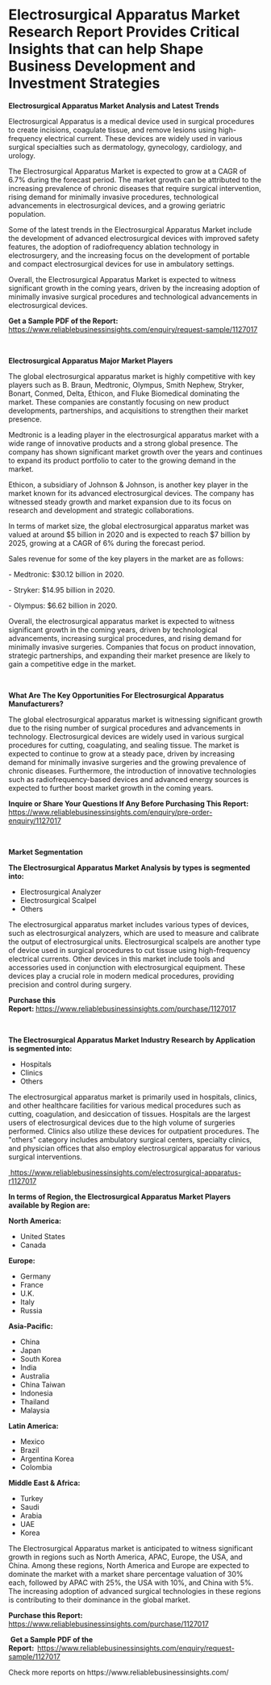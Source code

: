 <p><h1>Electrosurgical Apparatus Market Research Report Provides Critical Insights that can help Shape Business Development and Investment Strategies</h1></p><p><strong>Electrosurgical Apparatus Market Analysis and Latest Trends</strong></p>
<p><p>Electrosurgical Apparatus is a medical device used in surgical procedures to create incisions, coagulate tissue, and remove lesions using high-frequency electrical current. These devices are widely used in various surgical specialties such as dermatology, gynecology, cardiology, and urology.</p><p>The Electrosurgical Apparatus Market is expected to grow at a CAGR of 6.7% during the forecast period. The market growth can be attributed to the increasing prevalence of chronic diseases that require surgical intervention, rising demand for minimally invasive procedures, technological advancements in electrosurgical devices, and a growing geriatric population.</p><p>Some of the latest trends in the Electrosurgical Apparatus Market include the development of advanced electrosurgical devices with improved safety features, the adoption of radiofrequency ablation technology in electrosurgery, and the increasing focus on the development of portable and compact electrosurgical devices for use in ambulatory settings.</p><p>Overall, the Electrosurgical Apparatus Market is expected to witness significant growth in the coming years, driven by the increasing adoption of minimally invasive surgical procedures and technological advancements in electrosurgical devices.</p></p>
<p><strong>Get a Sample PDF of the Report:&nbsp;</strong> <a href="https://www.reliablebusinessinsights.com/enquiry/request-sample/1127017">https://www.reliablebusinessinsights.com/enquiry/request-sample/1127017</a></p>
<p>&nbsp;</p>
<p><strong>Electrosurgical Apparatus Major Market Players</strong></p>
<p><p>The global electrosurgical apparatus market is highly competitive with key players such as B. Braun, Medtronic, Olympus, Smith Nephew, Stryker, Bonart, Conmed, Delta, Ethicon, and Fluke Biomedical dominating the market. These companies are constantly focusing on new product developments, partnerships, and acquisitions to strengthen their market presence.</p><p>Medtronic is a leading player in the electrosurgical apparatus market with a wide range of innovative products and a strong global presence. The company has shown significant market growth over the years and continues to expand its product portfolio to cater to the growing demand in the market.</p><p>Ethicon, a subsidiary of Johnson & Johnson, is another key player in the market known for its advanced electrosurgical devices. The company has witnessed steady growth and market expansion due to its focus on research and development and strategic collaborations.</p><p>In terms of market size, the global electrosurgical apparatus market was valued at around $5 billion in 2020 and is expected to reach $7 billion by 2025, growing at a CAGR of 6% during the forecast period. </p><p>Sales revenue for some of the key players in the market are as follows:</p><p>- Medtronic: $30.12 billion in 2020.</p><p>- Stryker: $14.95 billion in 2020.</p><p>- Olympus: $6.62 billion in 2020.</p><p>Overall, the electrosurgical apparatus market is expected to witness significant growth in the coming years, driven by technological advancements, increasing surgical procedures, and rising demand for minimally invasive surgeries. Companies that focus on product innovation, strategic partnerships, and expanding their market presence are likely to gain a competitive edge in the market.</p></p>
<p>&nbsp;</p>
<p><strong>What Are The Key Opportunities For Electrosurgical Apparatus Manufacturers?</strong></p>
<p><p>The global electrosurgical apparatus market is witnessing significant growth due to the rising number of surgical procedures and advancements in technology. Electrosurgical devices are widely used in various surgical procedures for cutting, coagulating, and sealing tissue. The market is expected to continue to grow at a steady pace, driven by increasing demand for minimally invasive surgeries and the growing prevalence of chronic diseases. Furthermore, the introduction of innovative technologies such as radiofrequency-based devices and advanced energy sources is expected to further boost market growth in the coming years.</p></p>
<p><strong>Inquire or Share Your Questions If Any Before Purchasing This Report:</strong> <a href="https://www.reliablebusinessinsights.com/enquiry/pre-order-enquiry/1127017">https://www.reliablebusinessinsights.com/enquiry/pre-order-enquiry/1127017</a></p>
<p>&nbsp;</p>
<p><strong>Market Segmentation</strong></p>
<p><strong>The Electrosurgical Apparatus Market Analysis by types is segmented into:</strong></p>
<p><ul><li>Electrosurgical Analyzer</li><li>Electrosurgical Scalpel</li><li>Others</li></ul></p>
<p><p>The electrosurgical apparatus market includes various types of devices, such as electrosurgical analyzers, which are used to measure and calibrate the output of electrosurgical units. Electrosurgical scalpels are another type of device used in surgical procedures to cut tissue using high-frequency electrical currents. Other devices in this market include tools and accessories used in conjunction with electrosurgical equipment. These devices play a crucial role in modern medical procedures, providing precision and control during surgery.</p></p>
<p><strong>Purchase this Report:&nbsp;</strong><a href="https://www.reliablebusinessinsights.com/purchase/1127017">https://www.reliablebusinessinsights.com/purchase/1127017</a></p>
<p>&nbsp;</p>
<p><strong>The Electrosurgical Apparatus Market Industry Research by Application is segmented into:</strong></p>
<p><ul><li>Hospitals</li><li>Clinics</li><li>Others</li></ul></p>
<p><p>The electrosurgical apparatus market is primarily used in hospitals, clinics, and other healthcare facilities for various medical procedures such as cutting, coagulation, and desiccation of tissues. Hospitals are the largest users of electrosurgical devices due to the high volume of surgeries performed. Clinics also utilize these devices for outpatient procedures. The "others" category includes ambulatory surgical centers, specialty clinics, and physician offices that also employ electrosurgical apparatus for various surgical interventions.</p></p>
<p><a href="https://www.reliablebusinessinsights.com/electrosurgical-apparatus-r1127017">&nbsp;https://www.reliablebusinessinsights.com/electrosurgical-apparatus-r1127017</a></p>
<p><strong>In terms of Region, the Electrosurgical Apparatus Market Players available by Region are:</strong></p>
<p>
    <p> <strong> North America: </strong>
        <ul>
            <li>United States</li>
            <li>Canada</li>
        </ul>
        </p> 
    <p> <strong> Europe: </strong>
        <ul>
            <li>Germany</li>
            <li>France</li>
            <li>U.K.</li>
            <li>Italy</li>
            <li>Russia</li>
        </ul>
        </p> 
    <p> <strong> Asia-Pacific: </strong>
        <ul>
            <li>China</li>
            <li>Japan</li>
            <li>South Korea</li>
            <li>India</li>
            <li>Australia</li>
            <li>China Taiwan</li>
            <li>Indonesia</li>
            <li>Thailand</li>
            <li>Malaysia</li>
        </ul>
        </p> 
    <p> <strong> Latin America: </strong>
        <ul>
            <li>Mexico</li>
            <li>Brazil</li>
            <li>Argentina Korea</li>
            <li>Colombia</li>
        </ul>
        </p> 
    <p> <strong> Middle East & Africa: </strong>
        <ul>
            <li>Turkey</li>
            <li>Saudi</li>
            <li>Arabia</li>
            <li>UAE</li>
            <li>Korea</li>
        </ul>
    </p>
    </p>
<p><p>The Electrosurgical Apparatus market is anticipated to witness significant growth in regions such as North America, APAC, Europe, the USA, and China. Among these regions, North America and Europe are expected to dominate the market with a market share percentage valuation of 30% each, followed by APAC with 25%, the USA with 10%, and China with 5%. The increasing adoption of advanced surgical technologies in these regions is contributing to their dominance in the global market.</p></p>
<p><strong>Purchase this Report: </strong><a href="https://www.reliablebusinessinsights.com/purchase/1127017">https://www.reliablebusinessinsights.com/purchase/1127017</a></p>
<p>&nbsp;<strong>Get a Sample PDF of the Report:&nbsp;&nbsp;</strong><a href="https://www.reliablebusinessinsights.com/enquiry/request-sample/1127017">https://www.reliablebusinessinsights.com/enquiry/request-sample/1127017</a></p>
<p><strong></strong></p>
<p>Check more reports on https://www.reliablebusinessinsights.com/</p>